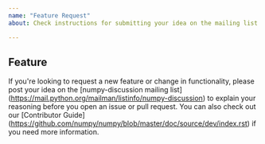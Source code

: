 ```yaml
---
name: "Feature Request"
about: Check instructions for submitting your idea on the mailing list first.

---
```


## Feature

If you're looking to request a new feature or change in functionality, please
post your idea on the [numpy-discussion mailing list]
(https://mail.python.org/mailman/listinfo/numpy-discussion) to explain your
reasoning before you open an issue or pull request. You can also check out our
[Contributor Guide]
(https://github.com/numpy/numpy/blob/master/doc/source/dev/index.rst) if you
need more information.
